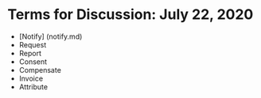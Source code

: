 # Terms for Discussion: July 22, 2020

* [Notify] (notify.md)
* Request
* Report
* Consent
* Compensate
* Invoice
* Attribute

